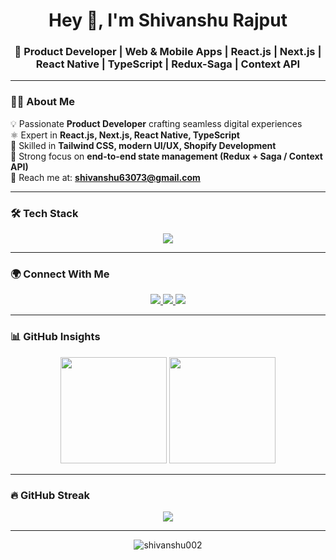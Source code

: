 <!-- Header -->
<h1 align="center">Hey 👋, I'm Shivanshu Rajput</h1>
<h3 align="center">🌟 Product Developer | Web & Mobile Apps | React.js | Next.js | React Native | TypeScript | Redux-Saga | Context API</h3>

---

<!-- About Me -->
### 👨‍💻 About Me  
💡 Passionate **Product Developer** crafting seamless digital experiences  
⚛️ Expert in **React.js, Next.js, React Native, TypeScript**  
🎨 Skilled in **Tailwind CSS, modern UI/UX, Shopify Development**  
🔄 Strong focus on **end-to-end state management (Redux + Saga / Context API)**  
📧 Reach me at: **shivanshu63073@gmail.com**  

---

<!-- Tech Stack -->
### 🛠️ Tech Stack  
<p align="center">
  <img src="https://skillicons.dev/icons?i=react,nextjs,redux,ts,js,html,css,tailwind,nodejs,express,mongodb,git,shopify,firebase,azure&perline=8" />
</p>

---

<!-- Socials -->
### 🌍 Connect With Me  
<p align="center">
  <a href="https://linkedin.com/in/shivanshu-rajput-a134a5226/" target="blank">
    <img src="https://img.shields.io/badge/LinkedIn-%230A66C2.svg?style=for-the-badge&logo=linkedin&logoColor=white" />
  </a>
  <a href="https://codesandbox.com/shivanshu0029" target="blank">
    <img src="https://img.shields.io/badge/CodeSandbox-%23000000.svg?style=for-the-badge&logo=codesandbox&logoColor=white" />
  </a>
  <a href="https://www.hackerrank.com/@shivanshu63073" target="blank">
    <img src="https://img.shields.io/badge/HackerRank-%232EC866.svg?style=for-the-badge&logo=hackerrank&logoColor=white" />
  </a>
</p>

---

<!-- GitHub Stats -->
### 📊 GitHub Insights  
<p align="center">
  <img src="https://github-readme-stats.vercel.app/api?username=shivanshu002&show_icons=true&theme=tokyonight" height="170" />
  <img src="https://github-readme-stats.vercel.app/api/top-langs/?username=shivanshu002&layout=compact&theme=tokyonight" height="170" />
</p>

---

<!-- Streak -->
### 🔥 GitHub Streak  
<p align="center">
  <img src="https://github-readme-streak-stats.herokuapp.com?user=shivanshu002&theme=tokyonight&hide_border=false" />
</p>

---

<!-- Profile Views -->
<p align="center">
  <img src="https://komarev.com/ghpvc/?username=shivanshu002&label=Profile%20Views&color=ff69b4&style=flat-square" alt="shivanshu002" />
</p>
